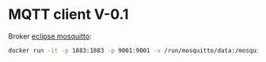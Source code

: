 # MQTT client V-0.1

Broker [eclipse mosquitto](https://hub.docker.com/_/eclipse-mosquitto):

``` bash
docker run -it -p 1883:1883 -p 9001:9001 -v /run/mosquitto/data:/mosquitto/data -v /mosquitto/log eclipse-mosquitto
```

